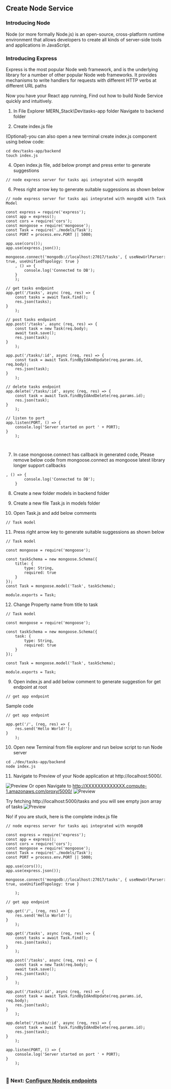 ## Create Node Service

### Introducing Node
Node (or more formally Node.js) is an open-source, cross-platform runtime environment that allows developers to create all kinds of server-side tools and applications in JavaScript.

### Introducing Express
Express is the most popular Node web framework, and is the underlying library for a number of other popular Node web frameworks. It provides mechanisms to write handlers for requests with different HTTP verbs at different URL paths

Now you have your React app running, Find out how to build Node Service quickly and intuitively.

1. In File Explorer MERN_Stack\Dev\tasks-app folder Navigate to backend folder

2. Create index.js file

(Optional)-you can also open a new terminal create index.js component using below code:
```
cd dev/tasks-app/backend
touch index.js
```

4. Open index.js file, add below prompt and press enter to generate suggestions

```
// node express server for tasks api integrated with mongoDB
```


6. Press right arrow key to generate suitable suggessions as shown below

```
// node express server for tasks api integrated with mongoDB with Task Model

const express = require('express');
const app = express();
const cors = require('cors');
const mongoose = require('mongoose');
const Task = require('./models/Task');
const PORT = process.env.PORT || 5000;

app.use(cors());
app.use(express.json());

mongoose.connect('mongodb://localhost:27017/tasks', { useNewUrlParser: true, useUnifiedTopology: true }
    , () => {
        console.log('Connected to DB');
    }
    );

// get tasks endpoint    
app.get('/tasks', async (req, res) => {
    const tasks = await Task.find();
    res.json(tasks);
}
    );

// post tasks endpoint  
app.post('/tasks', async (req, res) => {
    const task = new Task(req.body);
    await task.save();
    res.json(task);
}
    );
    
app.put('/tasks/:id', async (req, res) => {
    const task = await Task.findByIdAndUpdate(req.params.id, req.body);
    res.json(task);
}
    );

// delete tasks endpoint   
app.delete('/tasks/:id', async (req, res) => {
    const task = await Task.findByIdAndDelete(req.params.id);
    res.json(task);
}
    );

// listen to port    
app.listen(PORT, () => {
    console.log('Server started on port ' + PORT);
}
    );
    


```

7. In case mongoose.connect has callback in generated code, Please remove below code from mongoose.connect as mongoose latest library longer support callbacks
```
, () => {
        console.log('Connected to DB');
    }

```

8. Create a new folder models in backend folder

9. Create a new file Task.js in models folder

10. Open Task.js and add below comments
```
// Task model
```

11. Press right arrow key to generate suitable suggessions as shown below

```
// Task model

const mongoose = require('mongoose');

const taskSchema = new mongoose.Schema({
    title: {
        type: String,
        required: true
    }
});
const Task = mongoose.model('Task', taskSchema);

module.exports = Task;
```

12. Change Property name from title to task
```
// Task model

const mongoose = require('mongoose');

const taskSchema = new mongoose.Schema({
    task: {
        type: String,
        required: true
    }
});

const Task = mongoose.model('Task', taskSchema);

module.exports = Task;
```

9. Open index.js and add below comment to generate suggestion for get endpoint at root
```
// get app endpoint
```

Sample code
```
// get app endpoint

app.get('/', (req, res) => {
    res.send('Hello World!');
}
    );
```
10. Open new Terminal from file explorer and run below script to run Node server
```
cd ./dev/tasks-app/backend
node index.js
```

11. Navigate to Preview of your Node application at http://localhost:5000/.

![Preview](/static/nodepreview.png)
Or open Navigate to http://XXXXXXXXXXXXX.compute-1.amazonaws.com/proxy/5000/
![Preview](/static/nodehelloworld1.png)

Try fetching http://localhost:5000/tasks and you will see empty json array of tasks
![Preview](/static/nodepreview1.png)

No! if you are stuck, here is the complete index.js file

```
// node express server for tasks api integrated with mongoDB

const express = require('express');
const app = express();
const cors = require('cors');
const mongoose = require('mongoose');
const Task = require('./models/Task');
const PORT = process.env.PORT || 5000;

app.use(cors());
app.use(express.json());

mongoose.connect('mongodb://localhost:27017/tasks', { useNewUrlParser: true, useUnifiedTopology: true }
    
    );

// get app endpoint

app.get('/', (req, res) => {
    res.send('Hello World!');
}
    );
    
app.get('/tasks', async (req, res) => {
    const tasks = await Task.find();
    res.json(tasks);
}
    );
    
app.post('/tasks', async (req, res) => {
    const task = new Task(req.body);
    await task.save();
    res.json(task);
}
    );
    
app.put('/tasks/:id', async (req, res) => {
    const task = await Task.findByIdAndUpdate(req.params.id, req.body);
    res.json(task);
}
    );
    
app.delete('/tasks/:id', async (req, res) => {
    const task = await Task.findByIdAndDelete(req.params.id);
    res.json(task);
}
    );
    
app.listen(PORT, () => {
    console.log('Server started on port ' + PORT);
}
    );
    

```


### 📁 Next: [Configure Nodejs endpoints](/create-nodejs-service/configure/index.en.md)